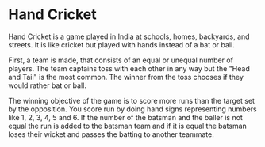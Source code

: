 # Hand Cricket
Hand Cricket is a game played in India at schools, homes, backyards, and streets. It is like cricket but played with hands instead of a bat or ball.

First, a team is made, that consists of an equal or unequal number of players.
The team captains toss with each other in any way but the "Head and Tail" is the most common.
The winner from the toss chooses if they would rather bat or ball. 

The winning objective of the game is to score more runs than the target set by the opposition.
You score run by doing hand signs representing numbers like 1, 2, 3, 4, 5 and 6. If the number of the batsman and the baller is not equal the run 
is added to the batsman team and if it is equal the batsman loses their wicket and passes the batting to another teammate.
